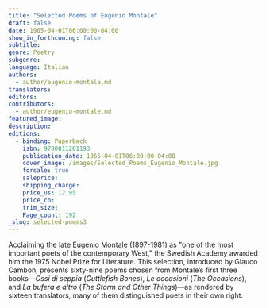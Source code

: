 ```yaml
---
title: "Selected Poems of Eugenio Montale"
draft: false
date: 1965-04-01T06:00:00-04:00
show_in_forthcoming: false
subtitle:
genre: Poetry
subgenre:
language: Italian
authors:
  - author/eugenio-montale.md
translators:
editors:
contributors:
  - author/eugenio-montale.md
featured_image:
description:
editions:
  - binding: Paperback
    isbn: 9780811201193
    publication_date: 1965-04-01T06:00:00-04:00
    cover_image: /images/Selected_Poems_Eugenio_Montale.jpg
    forsale: true
    saleprice:
    shipping_charge:
    price_us: 12.95
    price_cn:
    trim_size:
    Page_count: 192
_slug: selected-poems3
---
```


Acclaiming the late Eugenio Montale (1897-1981) as "one of the most important poets of the contemporary West," the Swedish Academy awarded him the 1975 Nobel Prize for Literature. This selection, introduced by Glauco Cambon, presents sixty-nine poems chosen from Montale’s first three books––_Ossi di seppia_ (_Cuttlefish Bones_), _Le occasioni_ (_The Occasions_), and _La bufera e altro_ (_The Storm and Other Things_)––as rendered by sixteen translators, many of them distinguished poets in their own right.


